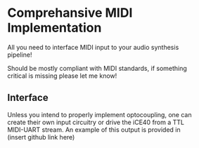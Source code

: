 # Comprehansive MIDI Implementation
All you need to interface MIDI input to your audio synthesis  
pipeline!  
  
  
Should be mostly compliant with MIDI standards, if something  
critical is missing please let me know!  
  
  
## Interface
Unless you intend to properly implement optocoupling, one can  
create their own input circuitry or drive the iCE40 from a TTL  
MIDI-UART stream. An example of this output is provided in  
(insert github link here)
  
  
